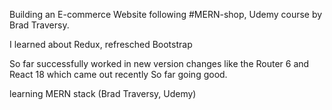 Building an E-commerce Website following #MERN-shop, Udemy course by Brad Traversy.

I learned about Redux, refresched Bootstrap

So far successfully worked in new version changes like the Router 6 and React 18 which came out recently 
So far going good. 




learning MERN stack (Brad Traversy, Udemy)
